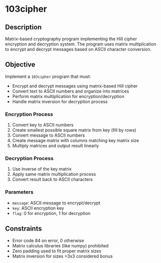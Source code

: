 # 103cipher

## Description

Matrix-based cryptography program implementing the Hill cipher encryption and decryption system. The program uses matrix multiplication to encrypt and decrypt messages based on ASCII character conversion.

## Objective

Implement a `103cipher` program that must:
- Encrypt and decrypt messages using matrix-based Hill cipher
- Convert text to ASCII numbers and organize into matrices
- Perform matrix multiplication for encryption/decryption
- Handle matrix inversion for decryption process

### Encryption Process

1. Convert key to ASCII numbers
2. Create smallest possible square matrix from key (fill by rows)
3. Convert message to ASCII numbers
4. Create message matrix with columns matching key matrix size
5. Multiply matrices and output result linearly

### Decryption Process

1. Use inverse of the key matrix
2. Apply same matrix multiplication process
3. Convert result back to ASCII characters

### Parameters

- `message`: ASCII message to encrypt/decrypt
- `key`: ASCII encryption key
- `flag`: 0 for encryption, 1 for decryption

## Constraints
- Error code 84 on error, 0 otherwise
- Matrix calculus libraries (like numpy) prohibited
- Zero padding used to fit proper matrix sizes
- Matrix inversion for sizes >3x3 considered bonus

